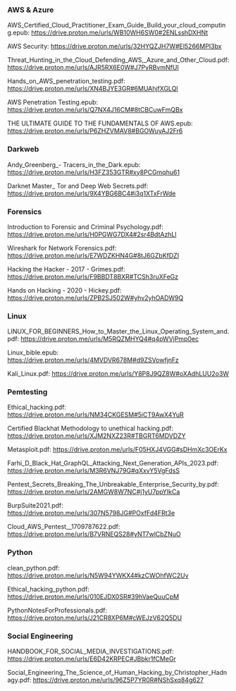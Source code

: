### AWS & Azure

AWS_Certified_Cloud_Practitioner_Exam_Guide_Build_your_cloud_computing.epub: https://drive.proton.me/urls/WB10WH6SW0#2ENLsshDXHNt

AWS Security: https://drive.proton.me/urls/32HYQZJH7W#El5266MPI3bx

Threat_Hunting_in_the_Cloud_Defending_AWS,_Azure_and_Other_Cloud.pdf: https://drive.proton.me/urls/AJR5RX6E0W#J7PyRBvmNfUI

Hands_on_AWS_penetration_testing.pdf: https://drive.proton.me/urls/XN4BJYE3GR#6MUAhjfXGLQl

AWS Penetration Testing.epub: https://drive.proton.me/urls/Q7NX4J16CM#8tCBCuwFmQBx

THE ULTIMATE GUIDE TO THE FUNDAMENTALS OF AWS.epub: https://drive.proton.me/urls/P6ZHZVMAV8#BGOWuyAJ2Fr6


### Darkweb

Andy_Greenberg_- Tracers_in_the_Dark.epub: https://drive.proton.me/urls/H3FZ353GTR#xy8PCGmqhu61

Darknet Master_ Tor and Deep Web Secrets.pdf: https://drive.proton.me/urls/9X4YBG6BC4#i3q1XTxFrWde

### Forensics

Introduction to Forensic and Criminal Psychology.pdf: https://drive.proton.me/urls/H0PGWG7DX4#2sr4BdtAzhLl

Wireshark for Network Forensics.pdf: https://drive.proton.me/urls/E7WDZKHN4G#8tJ6GZbKfDZI

Hacking the Hacker - 2017 - Grimes.pdf: https://drive.proton.me/urls/F9BBDT8BXR#TCSh3ruXFeGz

Hands on Hacking - 2020 - Hickey.pdf: https://drive.proton.me/urls/ZPB2SJ502W#yhv2yhOADW9Q

### Linux

LINUX_FOR_BEGINNERS_How_to_Master_the_Linux_Operating_System_and.pdf: https://drive.proton.me/urls/M5RQZMHYQ4#q4pWVjPmp0ec

Linux_bible.epub: https://drive.proton.me/urls/4MVDVR678M#d9ZSVowfjnFz

Kali_Linux.pdf: https://drive.proton.me/urls/Y8P8J9QZ8W#oXAdhLUU2o3W

### Pemtesting

Ethical_hacking.pdf: https://drive.proton.me/urls/NM34CKGESM#5iCT9AwX4YuR

Certified Blackhat Methodology to unethical hacking.pdf: https://drive.proton.me/urls/XJM2NXZ23R#TBGRT6MDVDZY

Metasploit.pdf: https://drive.proton.me/urls/F05HXJ4VGG#sDHmXc3OErKx

Farhi_D_Black_Hat_GraphQL_Attacking_Next_Generation_APIs_2023.pdf: https://drive.proton.me/urls/M3R6VNJ79G#qXxvY5VgFdsS

Pentest_Secrets_Breaking_The_Unbreakable_Enterprise_Security_by.pdf: https://drive.proton.me/urls/2AMGW8W7NC#j1yU7ppYIkCa

BurpSuite2021.pdf: https://drive.proton.me/urls/307N5798JG#POxfFd4FRt3e

Cloud_AWS_Pentest__1709787622.pdf: https://drive.proton.me/urls/B7VRNEQS28#yNT7wlCbZNuO


### Python

clean_python.pdf: https://drive.proton.me/urls/N5W94YWKX4#kzCWOhfWC2Uv

Ethical_hacking_python.pdf: https://drive.proton.me/urls/010EJDX0SR#39hVaeQuuCpM

PythonNotesForProfessionals.pdf: https://drive.proton.me/urls/J21CR8XP6M#cWEJzV62Q5DU

### Social Engineering 

HANDBOOK_FOR_SOCIAL_MEDIA_INVESTIGATIONS.pdf: https://drive.proton.me/urls/E6D42KRPEC#JBbkr1fCMeGr

Social_Engineering_The_Science_of_Human_Hacking_by_Christopher_Hadnagy.pdf: https://drive.proton.me/urls/96Z5P7YR0R#NShSxq84g627
